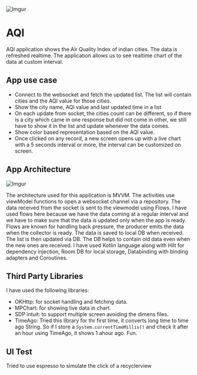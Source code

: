 ![Imgur](https://imgur.com/lXhXOim.jpg)
# AQI
AQI application shows the Air Quality Index of indian cities. The data is refreshed realtime. The application allows us to see realtime chart of the data at custom interval.

## App use case
- Connect to the websocket and fetch the updated list. The list will contain cities and the AQI value for those cities.
- Show the city name, AQI value and last updated time in a list
- On each update from socket, the cities count can be different, so if there is a city which came in one response but did not come in other, we still have to show it in the list and update whenever the data comes.
- Show color based representation based on the AQI value.
- Once clicked on any record, a new screen opens up with a live chart with a 5 seconds interval or more, the interval can be customized on screen.

## App Architecture
![Imgur](https://imgur.com/ujG5UjF.jpg)

The architecture used for this application is MVVM. The activities use viewModel functions to open a websocket channel via a repository.
The data received from the socket is sent to the viewmodel using Flows. I have used flows here because we have the data coming at a regular interval and we have to make sure that the data is updated only when the app is ready. Flows are known for handling back pressure, the producer emits the data when the collector is ready.
The data is saved to local DB when received. The list is then updated via DB. The DB helps to contain old data even when the new ones are received.
I have used Kotlin language along with Hilt for dependency injection, Room DB for local storage, Databinding with binding adapters and Coroutines.

## Third Party Libraries
I have used the following libraries:
- OKHttp: for socket handling and fetching data.
- MPChart: for showing live data in chart.
- SDP intuit: to support multiple screen avoiding the dimens files.
- TimeAgo: Tried this library for thr first time, it converts long time to time ago String. So if I store a `System.currentTimeMillis()` and check it after an hour using TimeAgo, it shows 1 ahour ago. Fun.

## UI Test
Tried to use espresso to simulate the click of a recyclerview
